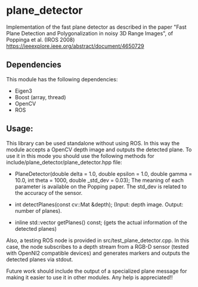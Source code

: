 # plane_detector
Implementation of the fast plane detector as described in the paper "Fast  Plane  Detection  and  Polygonalization  in  noisy  3D  Range  Images", of Poppinga et al. (IROS 2008)  https://ieeexplore.ieee.org/abstract/document/4650729

## Dependencies

This module has the following dependencies:

- Eigen3
- Boost (array, thread)
- OpenCV
- ROS 

## Usage:

This library can be used standalone without using ROS. In this way the module accepts a OpenCV depth image and outputs the detected plane. To use it in this mode you should use the following methods for include/plane_detector/plane_detector.hpp file:

- PlaneDetector(double delta = 1.0, double epsilon = 1.0, double gamma = 10.0, int theta = 1000, double _std_dev = 0.03); The meaning of each parameter is available on the Popping paper. The std_dev is related to the accuracy of the sensor.

- int detectPlanes(const cv::Mat &depth); (Input: depth image. Output: number of planes).
  
- inline std::vector<DetectedPlane> getPlanes() const; (gets the actual information of the detected planes)

Also, a testing ROS node is provided in src/test_plane_detector.cpp. In this case, the node subscribes to a depth stream from a RGB-D sensor (tested with OpenNI2 compatible devices) and generates markers and outputs the detected planes via stdout. 

Future work should include the output of a specialized plane message for making it easier to use it in other modules. Any help is appreciated!!


